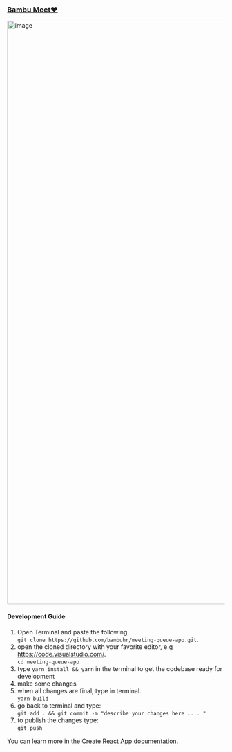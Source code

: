 ### [Bambu Meet❤️](https://bambumeet.netlify.app/)

<img width="1349" alt="image" src="https://user-images.githubusercontent.com/4751342/187145341-14075f2d-2b5a-49f7-8b38-0493f8b9479b.png">

#### Development Guide
1. Open Terminal and paste the following.  
```git clone https://github.com/bambuhr/meeting-queue-app.git```.
2. open the cloned directory with your favorite editor, e.g https://code.visualstudio.com/.  
```cd meeting-queue-app```
3. type `yarn install && yarn` in the terminal to get the codebase ready for development
4. make some changes
5. when all changes are final, type in terminal.  
`yarn build`
6. go back to terminal and type:   
`git add . && git commit -m "describe your changes here .... "`
7. to publish the changes type:  
`git push`




You can learn more in the [Create React App documentation](https://facebook.github.io/create-react-app/docs/getting-started).
